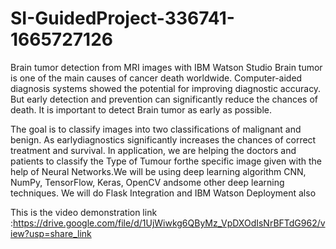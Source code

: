 # SI-GuidedProject-336741-1665727126
Brain tumor detection from MRI images with IBM Watson Studio
Brain tumor is one of the main causes of cancer death worldwide. Computer-aided diagnosis systems showed the potential for improving diagnostic accuracy. But early detection and prevention can significantly reduce the chances of death. It is important to detect Brain tumor as early as possible.

The goal is to classify images into two classifications of malignant and benign. As earlydiagnostics significantly increases the chances of correct treatment and survival. In application, we are helping the doctors and patients to classify the Type of   Tumour forthe specific image given with the help of Neural Networks.We will be using deep learning algorithm CNN, NumPy, TensorFlow, Keras, OpenCV andsome other deep learning techniques. We will do Flask Integration and IBM Watson Deployment also


This is the video demonstration link :https://drive.google.com/file/d/1UjWiwkg6QByMz_VpDXOdIsNrBFTdG962/view?usp=share_link
